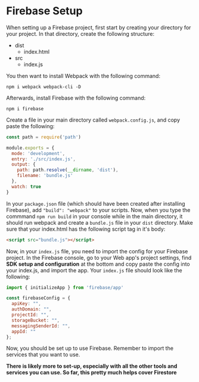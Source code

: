 # Firebase Setup 

When setting up a Firebase project, first start by creating your directory for your project. In that directory, create the following structure:
* dist
    * index.html
* src
    * index.js

You then want to install Webpack with the following command:

`npm i webpack webpack-cli -D`

Afterwards, install Firebase with the following command:

`npm i firebase`

Create a file in your main directory called `webpack.config.js`, and copy paste the following:
``` javascript
const path = require('path')

module.exports = {
  mode: 'development',
  entry: './src/index.js',
  output: {
    path: path.resolve(__dirname, 'dist'),
    filename: 'bundle.js'
  },
  watch: true
}
```

In your `package.json` file (which should have been created after installing Firebase), add `"build": "webpack"` to your scripts. Now, when you type the commmand `npm run build` in your console while in the main directory, it should run webpack and create a `bundle.js` file in your `dist` directory. Make sure that your index.html has the following script tag in it's body:

``` HTML
<script src="bundle.js"></script>
```

Now, in your `index.js` file, you need to import the config for your Firebase project. In the Firebase console, go to your Web app's project settings, find **SDK setup and configuration** at the bottom and copy paste the config into your index.js, and import the app. Your `index.js` file should look like the following:

``` javascript
import { initializeApp } from 'firebase/app'

const firebaseConfig = {
  apiKey: "",
  authDomain: "",
  projectId: "",
  storageBucket: "",
  messagingSenderId: "",
  appId: ""
};
```

Now, you should be set up to use Firebase. Remember to import the services that you want to use. 

**There is likely more to set-up, especially with all the other tools and services you can use. So far, this pretty much helps cover Firestore**